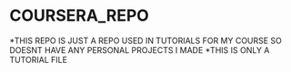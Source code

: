 # COURSERA_REPO
*THIS REPO IS JUST A REPO USED IN TUTORIALS FOR MY COURSE SO DOESNT HAVE ANY PERSONAL PROJECTS I MADE
*THIS IS ONLY A TUTORIAL FILE

